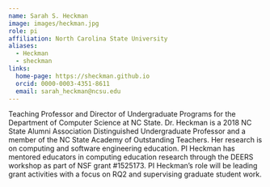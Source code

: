 ```yaml
---
name: Sarah S. Heckman
image: images/heckman.jpg
role: pi
affiliation: North Carolina State University
aliases:
  - Heckman
  - sheckman
links:
  home-page: https://sheckman.github.io
  orcid: 0000-0003-4351-8611
  email: sarah_heckman@ncsu.edu
---
```


Teaching Professor and Director of Undergraduate Programs for the Department of Computer Science at NC State. Dr. Heckman is a 2018 NC State Alumni Association Distinguished Undergraduate Professor and a member of the NC State Academy of Outstanding Teachers. Her research is on computing and software engineering education. PI Heckman has mentored educators in computing education research through the DEERS workshop as part of NSF grant #1525173. PI Heckman’s role will be leading grant activities with a focus on RQ2 and supervising graduate student work.
